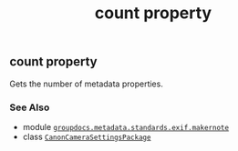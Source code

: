 ﻿---
title: count property
second_title: GroupDocs.Metadata for Python via .NET API References
description: 
type: docs
url: /python-net/groupdocs.metadata.standards.exif.makernote/canoncamerasettingspackage/count/
is_root: false
weight: 170
---

## count property


Gets the number of metadata properties.

### See Also
* module [`groupdocs.metadata.standards.exif.makernote`](../../)
* class [`CanonCameraSettingsPackage`](/metadata/python-net/groupdocs.metadata.standards.exif.makernote/canoncamerasettingspackage)
